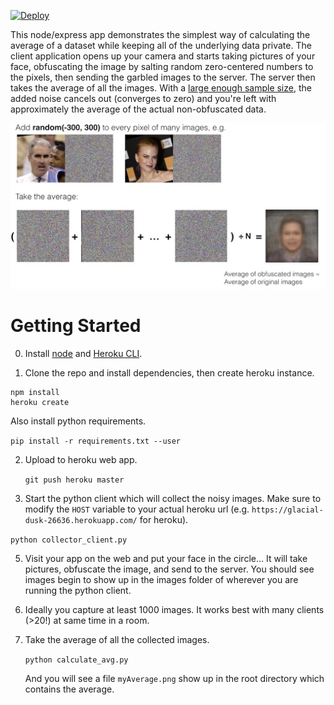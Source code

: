 [![Deploy](https://www.herokucdn.com/deploy/button.svg)](https://heroku.com/deploy)

This node/express app demonstrates the simplest way of calculating the average of a dataset while keeping all of the underlying data private. The client application opens up your camera and starts taking pictures of your face, obfuscating the image by salting random zero-centered numbers to the pixels, then sending the garbled images to the server. The server then takes the average of all the images. With a [large enough sample size](https://en.wikipedia.org/wiki/Law_of_large_numbers), the added noise cancels out (converges to zero) and you're left with approximately the average of the actual non-obfuscated data.

![example](example.jpg)

# Getting Started

0. Install [node](https://www.npmjs.com/get-npm) and [Heroku CLI](https://devcenter.heroku.com/articles/heroku-cli).

1. Clone the repo and install dependencies, then create heroku instance. 

  ```
  npm install
  heroku create
  ```
  
  Also install python requirements.
  
  `pip install -r requirements.txt --user`
  
2. Upload to heroku web app.

   `git push heroku master`

3. Start the python client which will collect the noisy images. Make sure to modify the `HOST` variable to your actual heroku url (e.g. `https://glacial-dusk-26636.herokuapp.com/` for heroku).

  `python collector_client.py`

5. Visit your app on the web and put your face in the circle... It will take pictures, obfuscate the image, and send to the server. You should see images begin to show up in the images folder of wherever you are running the python client.

6. Ideally you capture at least 1000 images. It works best with many clients (>20!) at same time in a room. 

7. Take the average of all the collected images.

   `python calculate_avg.py`
   
   And you will see a file `myAverage.png` show up in the root directory which contains the average.
   


